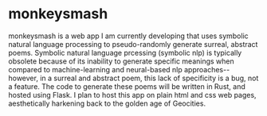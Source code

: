 # monkeysmash

monkeysmash is a web app I am currently developing that uses symbolic natural language processing to pseudo-randomly generate surreal, abstract poems.  Symbolic natural language prcessing (symbolic nlp) is typically obsolete because of its inability to generate specific meanings when compared to machine-learning and neural-based nlp approaches-- however, in a surreal and abstract poem, this lack of specificity is a bug, not a feature.  The code to generate these poems will be written in Rust, and hosted using Flask.  I plan to host this app on plain html and css web pages, aesthetically harkening back to the golden age of Geocities.
